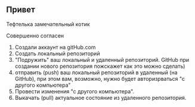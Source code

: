 ## Привет

 Тефтелька замечательный котик

 Совершенно согласен
 
 1. Создали аккаунт на gitHub.com
 2. Создать локальный репозиторий 
 3. "Подружить" ваш локальный и удаленный репозиторий. GitHub при создании нового репозитория пожскажет как это можно сделать)
 4. отправить (push) ваш локальный репозиторий в удаленный (на GitHub), при этом вам, возможно, нужно будет авторизрваться "с другого компьютера"
 5. Провести изменения "с другого компьютера".
 6. Выкачать (pull) актуальное состояние из удаленного репозитория.
     
 
